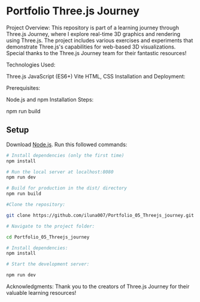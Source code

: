 # Portfolio  Three.js Journey

Project Overview: This repository is part of a learning journey through Three.js Journey, where I explore real-time 3D graphics and rendering using Three.js. The project includes various exercises and experiments that demonstrate Three.js's capabilities for web-based 3D visualizations. Special thanks to the Three.js Journey team for their fantastic resources!

Technologies Used:

Three.js
JavaScript (ES6+)
Vite
HTML, CSS
Installation and Deployment:

Prerequisites:

Node.js and npm
Installation Steps:


npm run build
## Setup
Download [Node.js](https://nodejs.org/en/download/).
Run this followed commands:

``` bash
# Install dependencies (only the first time)
npm install

# Run the local server at localhost:8080
npm run dev

# Build for production in the dist/ directory
npm run build

#Clone the repository:

git clone https://github.com/iluna007/Portfolio_05_Threejs_journey.git

# Navigate to the project folder:

cd Portfolio_05_Threejs_journey

# Install dependencies:
npm install

# Start the development server:

npm run dev
```

Acknowledgments: Thank you to the creators of Three.js Journey for their valuable learning resources!


